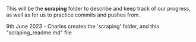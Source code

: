 This will be the **scraping** folder to describe and keep track of our progress, as well as for us to practice commits and pushes from. 

9th June 2023 - Charles creates the 'scraping' folder, and this "scraping_readme.md" file
